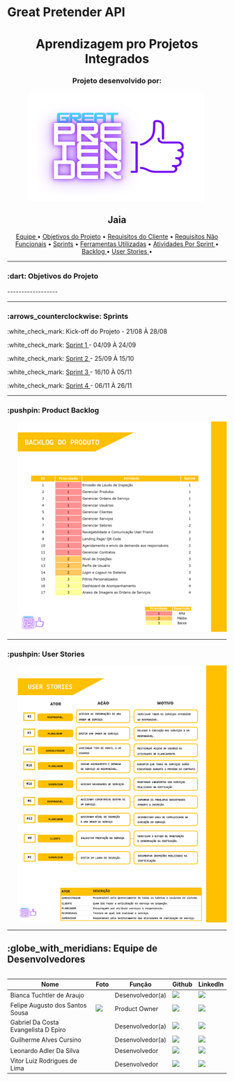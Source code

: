 # Great Pretender API
<h1 align="center">Aprendizagem pro Projetos Integrados</h1>
<h3 align="center">Projeto desenvolvido por:</h3>
<p align="center">
<img src="https://github.com/Great-Pretender/GreatPretender-API/blob/main/imgs/Logo.png" width="400" height="250" align="center"/>
</p>  

<h2 align="center">Jaia</h2>

<p align="center">
    <a href ="https://github.com/Great-Pretender/GreatPretender-API#globe_with_meridians-equipe-de-desenvolvedores"> Equipe </a>  •
    <a href ="https://github.com/Great-Pretender/GreatPretender-API#-dart-objetivos-do-projeto"> Objetivos do Projeto</a>  • 
    <a href =""> Requisitos do Cliente</a>  • 
    <a href =""> Requisitos Não Funcionais</a>  • 
    <a href ="https://github.com/Great-Pretender/GreatPretender-API#arrows_counterclockwise-sprints"> Sprints</a>  • 
    <a href =""> Ferramentas Utilizadas</a>  • 
    <a href =""> Atividades Por Sprint </a>  • 
    <a href ="https://github.com/Great-Pretender/GreatPretender-API#-pushpin-product-backlog"> Backlog </a>  • 
    <a href ="https://github.com/Great-Pretender/GreatPretender-API#-pushpin-user-stories"> User Stories </a>  • 
</p> 
<hr>
<h3> :dart: Objetivos do Projeto</h3>
<p>------------------</p>
<hr>
<h3>:arrows_counterclockwise: Sprints</h3>
<p>:white_check_mark: Kick-off do Projeto - 21/08 À 28/08</p>
<p>:white_check_mark: <a href=""> Sprint 1 </a>- 04/09 À 24/09</p>
<p>:white_check_mark: <a href=""> Sprint 2 </a> - 25/09 À 15/10</p>
<p>:white_check_mark: <a href=""> Sprint 3 </a> - 16/10 À 05/11</p>
<p>:white_check_mark: <a href=""> Sprint 4 </a> - 06/11 À 26/11</p>

<hr>

<h3> :pushpin: Product Backlog</h3>
<ul>
<img src="https://github.com/Great-Pretender/GreatPretender-API/blob/main/documentos/backlog_do_produto.png?raw=true" width="800"/>
</ul>
<hr>
<h3> :pushpin: User Stories</h3>
<ul>
<img src="https://github.com/Great-Pretender/GreatPretender-API/blob/main/documentos/user_stories.png?raw=true" width="800"/>
</ul>
<hr>
<h2>:globe_with_meridians: Equipe de Desenvolvedores</h2>
  <table align="left">
    <thead>
      <th>Nome</th>
      <th>Foto</th>
      <th>Função</th>
      <th>Github</th>
      <th>LinkedIn</th>
    </thead>
    <tbody>
     <tr>
      <td>Bianca Tuchtler de Araujo</td>
        <td>
          <img src= "" width="50px">
        </td>
      <td>Desenvolvedor(a)</td>
      <td><a href=""><img src="https://cdn-icons-png.flaticon.com/512/25/25231.png" width="30px"></a></td>
      <td><a href=""><img src="https://cdn-icons-png.flaticon.com/512/174/174857.png" width="30px"/></a></td>
     </tr>
     <tr>
      <td>Felipe Augusto dos Santos Sousa</td>
        <td>
          <img src= "https://avatars.githubusercontent.com/u/79467858?v=4" width="50px">
        </td>
        <td>Product Owner</td>
        <td><a href="https://github.com/FelipeASousa" width="30px"><img src="https://cdn-icons-png.flaticon.com/512/25/25231.png" width="30px"></a></td>
        <td><a href="https://www.linkedin.com/in/felipe-s-89938418a" width="30px"/><img src="https://cdn-icons-png.flaticon.com/512/174/174857.png" width="30px"/></a></td>
     </tr>
      <tr>
      <td>Gabriel Da Costa Evangelista D Epiro</td>
        <td>
          <img src= "" width="50px">
        </td>
      <td>Desenvolvedor(a)</td>
      <td><a href="https://github.com/GabrielDepiro"><img src="https://cdn-icons-png.flaticon.com/512/25/25231.png" width="30px"></a></td>
      <td><a href=""><img src="https://cdn-icons-png.flaticon.com/512/174/174857.png" width="30px"/></a></td>
     </tr>
     <tr>
      <td>Guilherme Alves Cursino</td>
        <td>
          <img src= "" width="50px">
        </td>
        <td>Desenvolvedor(a)</td>
        <td><a href="https://github.com/guilherme0066"><img src="https://cdn-icons-png.flaticon.com/512/25/25231.png" width="30px"></a></td>
        <td><a href=""><img src="https://cdn-icons-png.flaticon.com/512/174/174857.png" width="30px"/></a></td>
     </tr>
     <tr>
     <tr>
      <td>Leonardo Adler Da Silva</td>
        <td>
          <img src= "" width="50px">
        </td>
        <td>Desenvolvedor</td>
        <td><a href="https://github.com/LeoAdlerr"><img src="https://cdn-icons-png.flaticon.com/512/25/25231.png" width="30px"></a></td>
        <td><a href=""><img src="https://cdn-icons-png.flaticon.com/512/174/174857.png" width="30px"/></a></td>
     </tr>
     <tr>
      <td>Vitor Luiz Rodrigues de Lima</td>
        <td>
          <img src= "" width="50px">
        </td>
        <td>Desenvolvedor</td>
        <td><a href="https://github.com/VilRL"><img src="https://cdn-icons-png.flaticon.com/512/25/25231.png" width="30px"></a></td>
        <td><a href=""><img src="https://cdn-icons-png.flaticon.com/512/174/174857.png" width="30px"/></a></td>
     </tr>
    </tbody>
  </table>
